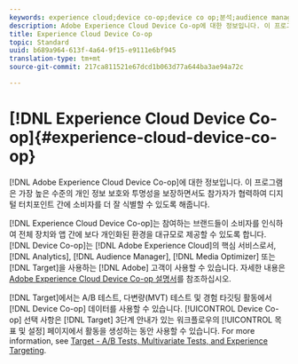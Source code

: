 ```yaml
---
keywords: experience cloud;device co-op;device co op;분석;audience manager;aam;media optimizer;device graph
description: Adobe Experience Cloud Device Co-op에 대한 정보입니다. 이 프로그램은 가장 높은 수준의 개인 정보 보호와 투명성을 보장하면서도 참가자가 협력하여 디지털 터치포인트 간에 소비자를 더 잘 식별할 수 있도록 해줍니다.
title: Experience Cloud Device Co-op
topic: Standard
uuid: b689a964-613f-4a64-9f15-e9111e6bf945
translation-type: tm+mt
source-git-commit: 217ca811521e67dcd1b063d77a644ba3ae94a72c

---
```



# [!DNL Experience Cloud Device Co-op]{#experience-cloud-device-co-op}

[!DNL Adobe Experience Cloud Device Co-op]에 대한 정보입니다. 이 프로그램은 가장 높은 수준의 개인 정보 보호와 투명성을 보장하면서도 참가자가 협력하여 디지털 터치포인트 간에 소비자를 더 잘 식별할 수 있도록 해줍니다.

[!DNL Experience Cloud Device Co-op]는 참여하는 브랜드들이 소비자를 인식하여 전체 장치와 앱 간에 보다 개인화된 환경을 대규모로 제공할 수 있도록 합니다. [!DNL Device Co-op]는 [!DNL Adobe Experience Cloud]의 핵심 서비스로서, [!DNL Analytics], [!DNL Audience Manager], [!DNL Media Optimizer] 또는 [!DNL Target]을 사용하는 [!DNL Adobe] 고객이 사용할 수 있습니다. 자세한 내용은 [Adobe Experience Cloud Device Co-op 설명서](https://docs.adobe.com/content/help/en/device-co-op/using/home.html)를 참조하십시오.

[!DNL Target]에서는 A/B 테스트, 다변량(MVT) 테스트 및 경험 타깃팅 활동에서 [!DNL Device Co-op] 데이터를 사용할 수 있습니다. [!UICONTROL Device Co-op] 선택 사항은 [!DNL Target] 3단계 안내가 있는 워크플로우의 [!UICONTROL 목표 및 설정] 페이지에서 활동을 생성하는 동안 사용할 수 있습니다. For more information, see [Target - A/B Tests, Multivariate Tests, and Experience Targeting](https://docs.adobe.com/content/help/en/device-co-op/using/data/target.html).
